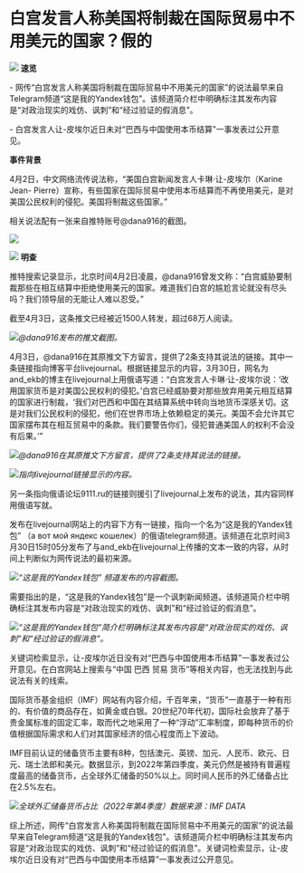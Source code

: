 # 白宫发言人称美国将制裁在国际贸易中不用美元的国家？假的

![](https://inews.gtimg.com/om_bt/OfrAkOoMX154zf2SnEI0hjCWZTn_2kqA_RHxEejf6Us5UAA/1000)
**速览**

\-
网传“白宫发言人称美国将制裁在国际贸易中不用美元的国家”的说法最早来自Telegram频道“这是我的Yandex钱包”。该频道简介栏中明确标注其发布内容是“对政治现实的戏仿、讽刺”和“经过验证的假消息”。

\- 白宫发言人让-皮埃尔近日未对“巴西与中国使用本币结算”一事发表过公开意见。

**事件背景**

4月2日，中文网络流传说法称，“美国白宫新闻发言人卡琳·让-皮埃尔（Karine Jean-
Pierre）宣称，有些国家在国际贸易中使用本币结算而不再使用美元，是对美国公民权利的侵犯。美国将制裁这些国家。”

相关说法配有一张来自推特账号@dana916的截图。

![](https://inews.gtimg.com/news_bt/O41pOySXp3cs2WhQowycLp5NDR1JfMr32S1N-YnrJae5IAA/1000)

![](https://inews.gtimg.com/news_bt/OSVabbKmoz14Wne8O0_eRrep08XWP79VQoHD23stcIVAEAA/1000)
**明查**

推特搜索记录显示，北京时间4月2日凌晨，@dana916曾发文称：“白宫威胁要制裁那些在相互结算中拒绝使用美元的国家。难道我们白宫的尴尬言论就没有尽头吗？我们领导层的无能让人难以忍受。”

截至4月3日，这条推文已经被近1500人转发，超过68万人阅读。

![](https://inews.gtimg.com/news_bt/O0-UyPmL5sXA8_UmI9zhAHw6lq_k1no2KmNeej4qWGjYIAA/1000)_@dana916发布的推文截图。_

4月3日，@dana916在其原推文下方留言，提供了2条支持其说法的链接。其中一条链接指向博客平台livejournal。根据链接显示的内容，3月30日，网名为and_ekb的博主在livejournal上用俄语写道：“白宫发言人卡琳·让-皮埃尔说：‘改用国家货币是对美国公民权利的侵犯。’白宫已经威胁要对那些放弃用美元相互结算的国家进行制裁，‘我们对巴西和中国在其结算系统中转向当地货币深感关切。这是对我们公民权利的侵犯，他们在世界市场上依赖稳定的美元。美国不会允许其它国家摆布其在相互贸易中的条款。我们要警告你们，侵犯普通美国人的权利不会没有后果。’”

![](https://inews.gtimg.com/news_bt/OeZeljdPiorqBz_76ac0b0NYM0a4pQJ-zevnIzELRzD3YAA/1000)_@dana916在其原推文下方留言，提供了2条支持其说法的链接。_

![](https://inews.gtimg.com/news_bt/OXDPdxabrAWA4bSV8tZl_fTN7tykGhwvEfKWPqtG8sSdUAA/1000)_指向livejournal链接显示的内容。_

另一条指向俄语论坛9111.ru的链接则援引了livejournal上发布的说法，其内容同样用俄语写就。

发布在livejournal网站上的内容下方有一链接，指向一个名为“这是我的Yandex钱包” （а вот мой яндекс
кошелек）的俄语telegram频道。该频道在北京时间3月30日15时05分发布了与and_ekb在livejournal上传播的文本一致的内容，从时间上判断似为网传说法的最初来源。

![](https://inews.gtimg.com/news_bt/OinjPiXCO01kaUBvg1dn0dw__-0lD77tqKn4H7_XZwZfUAA/1000)_“这是我的Yandex钱包”
频道发布的内容截图。_

需要指出的是，“这是我的Yandex钱包”是一个讽刺新闻频道。该频道简介栏中明确标注其发布内容是“对政治现实的戏仿、讽刺”和“经过验证的假消息”。

![](https://inews.gtimg.com/news_bt/OaWhbcpugWOOvR9pk5TjftuIH9gio9iKH7nXqsWZoImZMAA/1000)_“这是我的Yandex钱包”简介栏明确标注其发布内容是“对政治现实的戏仿、讽刺”和“经过验证的假消息”。_

关键词检索显示，让-皮埃尔近日没有对“巴西与中国使用本币结算”一事发表过公开意见。在白宫网站上搜索与“中国 巴西 贸易
货币”等相关内容，也无法找到与此说法有关的线索。

国际货币基金组织（IMF）网站有内容介绍，千百年来，“货币”一直基于一种有形的、有价值的商品存在，如黄金或白银。20世纪70年代初，国际社会放弃了基于贵金属标准的固定汇率，取而代之地采用了一种“浮动”汇率制度，即每种货币的价值根据国际需求和人们对其国家经济的信心程度而上下波动。

IMF目前认证的储备货币主要有8种，包括澳元、英镑、加元、人民币、欧元、日元、瑞士法郎和美元。数据显示，到2022年第四季度，美元仍然是被持有普遍程度最高的储备货币，占全球外汇储备的50%以上。同时间人民币的外汇储备占比在2.5%左右。

![](https://inews.gtimg.com/news_bt/OnEBpVKwAXReiMFQ7fZo1ntuR_bbuuPGA0iqM3GMfeHaMAA/1000)_全球外汇储备货币占比（2022年第4季度）数据来源：IMF
DATA_

综上所述，网传“白宫发言人称美国将制裁在国际贸易中不用美元的国家”的说法最早来自Telegram频道“这是我的Yandex钱包”。该频道简介栏中明确标注其发布内容是“对政治现实的戏仿、讽刺”和“经过验证的假消息”。关键词检索显示，让-皮埃尔近日没有对“巴西与中国使用本币结算”一事发表过公开意见。

